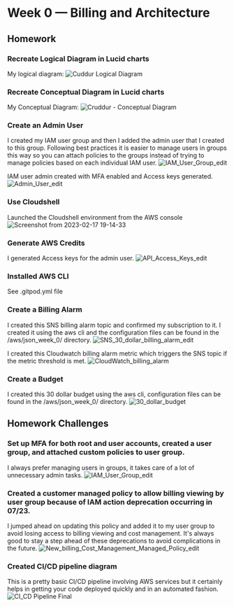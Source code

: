 # Week 0 — Billing and Architecture

## Homework

### Recreate Logical Diagram in Lucid charts
My logical diagram:
![Cuddur Logical Diagram](https://user-images.githubusercontent.com/20709997/219713675-a295895f-3400-4f1b-b806-33a9ee0d59d9.png)

### Recreate Conceptual Diagram in Lucid charts
My Conceptual Diagram:
![Cruddur - Conceptual Diagram](https://user-images.githubusercontent.com/20709997/219714203-2da290af-67ba-40b6-8b17-1323da5da0bb.png)

### Create an Admin User
I created my IAM user group and then I added the admin user that I created to this group. Following best practices it is easier to manage users in groups this way so you can attach policies to the groups instead of trying to manage policies based on each individual IAM user.
![IAM_User_Group_edit](https://user-images.githubusercontent.com/20709997/219729139-a6b75cb5-f8ea-409a-a183-a85d00e2b3a9.png)

IAM user admin created with MFA enabled and Access keys generated.
![Admin_User_edit](https://user-images.githubusercontent.com/20709997/219726604-e7ec074e-b3e9-4b03-8f49-91229800755d.png)

### Use Cloudshell
Launched the Cloudshell environment from the AWS console
![Screenshot from 2023-02-17 19-14-33](https://user-images.githubusercontent.com/20709997/219821100-4520aa25-bcf2-4f12-8363-97765f4827f4.png)

### Generate AWS Credits
I generated Access keys for the admin user.
![API_Access_Keys_edit](https://user-images.githubusercontent.com/20709997/219720758-0f5eb24b-e5fb-43c2-9076-7fd8ef3d7188.png)

### Installed AWS CLI
See .gitpod.yml file

### Create a Billing Alarm
I created this SNS billing alarm topic and confirmed my subscription to it. I created it using the aws cli and the configuration files can be found in the /aws/json_week_0/ directory.
![SNS_30_dollar_billing_alarm_edit](https://user-images.githubusercontent.com/20709997/219724908-2cf4c68a-4246-4439-b627-fd860acfb5e1.png)

I created this Cloudwatch billing alarm metric which triggers the SNS topic if the metric threshold is met.
![CloudWatch_billing_alarm](https://user-images.githubusercontent.com/20709997/219821431-94e52f41-897b-4f10-afe1-24a83c9bc77a.png)

### Create a Budget
I created this 30 dollar budget using the aws cli, configuration files can be found in the /aws/json_week_0/ directory.
![30_dollar_budget](https://user-images.githubusercontent.com/20709997/219734499-cb8ef77b-ee06-460a-b15b-8ddfe764d810.png)

## Homework Challenges

### Set up MFA for both root and user accounts, created a user group, and attached custom policies to user group.
I always prefer managing users in groups, it takes care of a lot of unnecessary admin tasks.
![IAM_User_Group_edit](https://user-images.githubusercontent.com/20709997/219729139-a6b75cb5-f8ea-409a-a183-a85d00e2b3a9.png)

### Created a customer managed policy to allow billing viewing by user group because of IAM action deprecation occurring in 07/23.
I jumped ahead on updating this policy and added it to my user group to avoid losing access to billing viewing and cost management. It's always good to stay a step ahead of these deprecations to avoid complications in the future.
![New_billing_Cost_Management_Managed_Policy_edit](https://user-images.githubusercontent.com/20709997/219820183-4365eee6-c380-4804-9345-df645d601626.png)

### Created CI/CD pipeline diagram
This is a pretty basic CI/CD pipeline involving AWS services but it certainly helps in getting your code deployed quickly and in an automated fashion.
![CI_CD Pipeline Final](https://user-images.githubusercontent.com/20709997/219820049-2b252951-5e2c-4a10-8a4d-f0c4332b8c6f.png)


